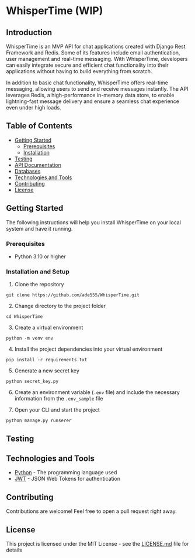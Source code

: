 # WhisperTime (WIP)

<!-- <p>
   <a href="http://makeapullrequest.com"><img src="https://img.shields.io/badge/PRs-welcome-brightgreen.svg?style=flat" alt=""></a>
   <a href="https://golang.org"><img src="https://img.shields.io/badge/Made%20with-Go-1f425f.svg" alt="made-with-Go"></a>
   <a href="https://goreportcard.com/report/github.com/goodnessuc/paywalletengine"><img src="https://goreportcard.com/badge/github.com/goodnessuc/paywalletengine" alt="GoReportCard"></a>
   <a href="https://github.com/goodnessuc/paywalletengine"><img src="https://img.shields.io/github/go-mod/go-version/goodnessuc/paywalletengine.svg" alt="Go.mod version"></a>
   <a href="https://github.com/goodnessuc/paywalletengine/blob/master/LICENSE"><img src="https://img.shields.io/github/license/goodnessuc/paywalletengine.svg" alt="LICENSE"></a>
</p> -->


## Introduction

WhisperTime is an MVP API for chat applications created with Django Rest Framework and Redis. Some of its features include email authentication, user management and real-time messaging. With WhisperTime, developers can easily integrate secure and efficient chat functionality into their applications without having to build everything from scratch.

In addition to basic chat functionality, WhisperTime offers real-time messaging, allowing users to send and receive messages instantly. The API leverages Redis, a high-performance in-memory data store, to enable lightning-fast message delivery and ensure a seamless chat experience even under high loads.

## Table of Contents

- [Getting Started](#getting-started)
    - [Prerequisites](#prerequisites)
    - [Installation](#Installation-and-Setup)
- [Testing](#testing)
- [API Documentation](docs/readme.md)
- [Databases](docs/databases.md)
- [Technologies and Tools](#technologies-and-tools)
- [Contributing](#contributing)
- [License](#license)

## Getting Started

The following instructions will help you install WhisperTime on your local system and have it running.

### Prerequisites

- Python 3.10 or higher

### Installation and Setup

1. Clone the repository

```
git clone https://github.com/ade555/WhisperTime.git
```

2. Change directory to the project folder

```
cd WhisperTime
```

3. Create a virtual environment
```
python -m venv env
```

4. Install the project dependencies into your virtual environment

```
pip install -r requirements.txt
```

5. Generate a new secret key

```
python secret_key.py
```

6. Create an environment variable (`.env` file) and include the necessary information from the `.env_sample` file

7. Open your CLI and start the project

```
python manage.py runserer
```

## Testing

## Technologies and Tools

- [Python](https://www.python.org/) - The programming language used
- [JWT](https://jwt.io/) - JSON Web Tokens for authentication

## Contributing

Contributions are welcome! Feel free to open a pull request right away.

## License

This project is licensed under the MIT License - see the [LICENSE.md](LICENSE) file for details
